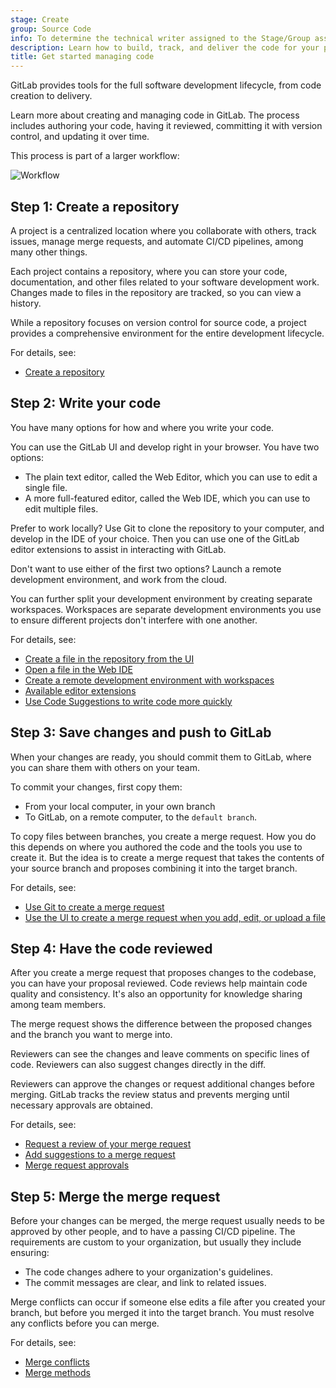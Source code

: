 ```yaml
---
stage: Create
group: Source Code
info: To determine the technical writer assigned to the Stage/Group associated with this page, see https://handbook.gitlab.com/handbook/product/ux/technical-writing/#assignments
description: Learn how to build, track, and deliver the code for your project.
title: Get started managing code
---
```


GitLab provides tools for the full software development lifecycle,
from code creation to delivery.

Learn more about creating and managing code in GitLab.
The process includes authoring your code, having it reviewed,
committing it with version control, and updating it over time.

This process is part of a larger workflow:

![Workflow](img/get_started_code_workflow_v16_11.png)

## Step 1: Create a repository

A project is a centralized location where you collaborate with others, track issues,
manage merge requests, and automate CI/CD pipelines, among many other things.

Each project contains a repository, where you can store your code, documentation,
and other files related to your software development work.
Changes made to files in the repository are tracked, so you can view a history.

While a repository focuses on version control for source code,
a project provides a comprehensive environment for the entire development lifecycle.

For details, see:

- [Create a repository](../project/repository/_index.md#create-a-repository)

## Step 2: Write your code

You have many options for how and where you write your code.

You can use the GitLab UI and develop right in your browser.
You have two options:

- The plain text editor, called the Web Editor, which you can use to edit a single file.
- A more full-featured editor, called the Web IDE, which you can use to edit multiple files.

Prefer to work locally? Use Git to clone the repository to your computer,
and develop in the IDE of your choice.
Then you can use one of the GitLab editor extensions to assist in interacting with GitLab.

Don't want to use either of the first two options?
Launch a remote development environment, and work from the cloud.

You can further split your development environment by creating separate workspaces.
Workspaces are separate development environments you use to ensure different projects
don't interfere with one another.

For details, see:

- [Create a file in the repository from the UI](../project/repository/_index.md#add-a-file-from-the-ui)
- [Open a file in the Web IDE](../project/web_ide/_index.md#from-a-file)
- [Create a remote development environment with workspaces](../workspace/_index.md)
- [Available editor extensions](../../editor_extensions/_index.md)
- [Use Code Suggestions to write code more quickly](../project/repository/code_suggestions/_index.md)

## Step 3: Save changes and push to GitLab

When your changes are ready, you should commit them to GitLab,
where you can share them with others on your team.

To commit your changes, first copy them:

- From your local computer, in your own branch
- To GitLab, on a remote computer, to the `default branch`.

To copy files between branches, you create a merge request.
How you do this depends on where you authored the code and the tools you use to create it.
But the idea is to create a merge request that takes the contents of your source branch
and proposes combining it into the target branch.

For details, see:

- [Use Git to create a merge request](../../tutorials/make_first_git_commit/_index.md)
- [Use the UI to create a merge request when you add, edit, or upload a file](../project/merge_requests/creating_merge_requests.md)

## Step 4: Have the code reviewed

After you create a merge request that proposes changes to the codebase,
you can have your proposal reviewed.
Code reviews help maintain code quality and consistency.
It's also an opportunity for knowledge sharing among team members.

The merge request shows the difference between the proposed changes
and the branch you want to merge into.

Reviewers can see the changes and leave comments on specific lines of code.
Reviewers can also suggest changes directly in the diff.

Reviewers can approve the changes or request additional changes before merging.
GitLab tracks the review status and prevents merging until necessary approvals are obtained.

For details, see:

- [Request a review of your merge request](../project/merge_requests/reviews/_index.md#request-a-review)
- [Add suggestions to a merge request](../project/merge_requests/reviews/suggestions.md#create-suggestions)
- [Merge request approvals](../project/merge_requests/approvals/_index.md)

## Step 5: Merge the merge request

Before your changes can be merged, the merge request usually needs to be approved by other people,
and to have a passing CI/CD pipeline. The requirements are custom to your organization, but
usually they include ensuring:

- The code changes adhere to your organization's guidelines.
- The commit messages are clear, and link to related issues.

Merge conflicts can occur if someone else edits a file after you created your branch,
but before you merged it into the target branch. You must resolve any conflicts before you can merge.

For details, see:

- [Merge conflicts](../project/merge_requests/conflicts.md)
- [Merge methods](../project/merge_requests/methods/_index.md)
